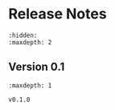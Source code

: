 # Release Notes

```{toctree}
:hidden:
:maxdepth: 2

```

## Version 0.1

```{toctree}
:maxdepth: 1

v0.1.0
```
